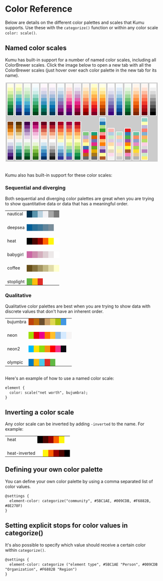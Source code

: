 # Color Reference

Below are details on the different color palettes and scales that Kumu supports. Use these with the `categorize()` function or within any color scale `color: scale()`.

## Named color scales
Kumu has built-in support for a number of named color scales, including all ColorBrewer scales. Click the image below to open a new tab with all the ColorBrewer scales (just hover over each color palette in the new tab for its name).

<a href="http://bl.ocks.org/mbostock/raw/5577023/" target="_blank"><img src="/images/color-brewer.png" alt="colorbrewer"></a>

<br />
Kumu also has built-in support for these color scales:

### Sequential and diverging
Both sequential and diverging color palettes are great when you are trying to show quantitative data or data that has a meaningful order.

<div class="color-scale">
<table class="table">
  <tbody>
    <tr>
      <td>nautical</td>
      <td style="background: #003250;">&nbsp;</td>
      <td style="background: #5893ac;">&nbsp;</td>
      <td style="background: #bbd2e0;">&nbsp;</td>
      <td style="background: #f2f2f5;">&nbsp;</td>
      <td style="background: #a7a7a7;">&nbsp;</td>
      <td style="background: #787878;">&nbsp;</td>
    </tr>
    <tr class="spacer"><td>&nbsp;</td></tr>
    <tr>
      <td>deepsea</td>
      <td style="background: #005F98;">&nbsp;</td>
      <td style="background: #296F98;">&nbsp;</td>
      <td style="background: #3C779A;">&nbsp;</td>
      <td style="background: #60849A;">&nbsp;</td>
      <td style="background: #788D9A;">&nbsp;</td>
    </tr>
    <tr class="spacer"><td>&nbsp;</td></tr>
    <tr>
      <td>heat</td>
      <td style="background: #000000;">&nbsp;</td>
      <td style="background: #4D0600;">&nbsp;</td>
      <td style="background: #9C0200;">&nbsp;</td>
      <td style="background: #FF6100;">&nbsp;</td>
      <td style="background: #FFF60B;">&nbsp;</td>
      <td style="background: #FFFFFF;">&nbsp;</td>
    </tr>
    <tr class="spacer"><td>&nbsp;</td></tr>
    <tr>
      <td>babygirl</td>
      <td style="background: #CC66A4;">&nbsp;</td>
      <td style="background: #CE8DAD;">&nbsp;</td>
      <td style="background: #D4AFBD;">&nbsp;</td>
      <td style="background: #DECED2;">&nbsp;</td>
      <td style="background: #EDE9E9;">&nbsp;</td>
      <td style="background: #FFFFFF;">&nbsp;</td>
    </tr>
    <tr class="spacer"><td>&nbsp;</td></tr>
    <tr>
      <td>coffee</td>
      <td style="background: #684F19;">&nbsp;</td>
      <td style="background: #86723D;">&nbsp;</td>
      <td style="background: #A49561;">&nbsp;</td>
      <td style="background: #C3B984;">&nbsp;</td>
      <td style="background: #E1DCA8;">&nbsp;</td>
      <td style="background: #FFFFCC;">&nbsp;</td>
    </tr>
    <tr class="spacer"><td>&nbsp;</td></tr>
    <tr>
      <td>stoplight</td>
      <td style="background: #62B944;">&nbsp;</td>
      <td style="background: #FDBE0F;">&nbsp;</td>
      <td style="background: #E02D28;">&nbsp;</td>
    </tr>
  </tbody>
</table>      
</div>

### Qualitative

Qualitative color palettes are best when you are trying to show data with discrete values that don't have an inherent order.

<div class="color-scale">
<table class="table">
  <tbody>
    <tr>
      <td>bujumbra</td>
      <td style="background: #BE420E;">&nbsp;</td>
      <td style="background: #BE6D0E;">&nbsp;</td>
      <td style="background: #6B4F2E;">&nbsp;</td>
      <td style="background: #CCA066;">&nbsp;</td>
      <td style="background: #E0D752;">&nbsp;</td>
      <td style="background: #A5BE0E;">&nbsp;</td>
      <td style="background: #4197E3;">&nbsp;</td>
    </tr>
    <tr class="spacer"><td>&nbsp;</td></tr>
    <tr>
      <td>neon</td>
      <td style="background: #9FDE00;">&nbsp;</td>
      <td style="background: #E7000C;">&nbsp;</td>
      <td style="background: #EC008C;">&nbsp;</td>
      <td style="background: #FF7404;">&nbsp;</td>
      <td style="background: #FFBE2A;">&nbsp;</td>
      <td style="background: #8FB9E1;">&nbsp;</td>
      <td style="background: #D5EAFF;">&nbsp;</td>
      <td style="background: #F6F4F4;">&nbsp;</td>
    </tr>
    <tr class="spacer"><td>&nbsp;</td></tr>
    <tr>
      <td>neon2</td>
      <td style="background: #00B9FC;">&nbsp;</td>
      <td style="background: #FEE300;">&nbsp;</td>
      <td style="background: #8EDC0C;">&nbsp;</td>
      <td style="background: #F69010;">&nbsp;</td>
      <td style="background: #FD0100;">&nbsp;</td>
      <td style="background: #F33389;">&nbsp;</td>
      <td style="background: #0B080F;">&nbsp;</td>
    </tr>
    <tr class="spacer"><td>&nbsp;</td></tr>
    <tr>
      <td>olympic</td>
      <td style="background: #007AC3;">&nbsp;</td>
      <td style="background: #FDBE0F;">&nbsp;</td>
      <td style="background: #4CC9E9;">&nbsp;</td>
      <td style="background: #E02D28;">&nbsp;</td>
      <td style="background: #62B944;">&nbsp;</td>
    </tr>
  </tbody>
</table>      
</div>

<br />
Here's an example of how to use a named color scale:

```
element {
  color: scale("net worth", bujumbra);
}
```

## Inverting a color scale

Any color scale can be inverted by adding `-inverted` to the name. For example:

<div class="color-scale">
<table class="table">
  <tbody>
    <tr>
      <td>heat</td>
      <td style="background: #000000;">&nbsp;</td>
      <td style="background: #4D0600;">&nbsp;</td>
      <td style="background: #9C0200;">&nbsp;</td>
      <td style="background: #FF6100;">&nbsp;</td>
      <td style="background: #FFF60B;">&nbsp;</td>
      <td style="background: #FFFFFF;">&nbsp;</td>
    </tr>
    <tr class="spacer"><td>&nbsp;</td></tr>
    <tr>
      <td>heat-inverted</td>
      <td style="background: #FFFFFF;">&nbsp;</td>
      <td style="background: #FFF60B;">&nbsp;</td>
      <td style="background: #FF6100;">&nbsp;</td>
      <td style="background: #9C0200;">&nbsp;</td>
      <td style="background: #4D0600;">&nbsp;</td>
      <td style="background: #000000;">&nbsp;</td>
    </tr>
  </tbody>
</table>      
</div>

## Defining your own color palette

You can define your own color palette by using a comma separated list of color values.

```
@settings {
  element-color: categorize("community", #5BC1AE, #009CDB, #F6882B, #8E278F)
}
```

## Setting explicit stops for color values in categorize()

It's also possible to specify which value should receive a certain color within `categorize()`.

```
@settings {
  element-color: categorize ("element type", #5BC1AE "Person", #009CDB "Organization", #F6882B "Region")
}
```
